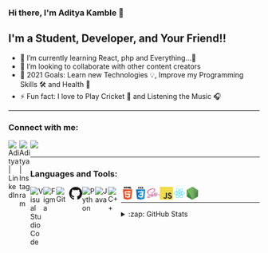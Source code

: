 ### Hi there, I'm Aditya Kamble 👋

## I'm a Student, Developer, and Your Friend!!

- 🌱 I’m currently learning React, php and Everything...🤣
- 👯 I’m looking to collaborate with other content creators
- 🥅 2021 Goals: Learn new Technologies 💡, Improve my Programming Skills 🛠 and Health 💪
- ⚡ Fun fact: I love to Play Cricket 🏏 and Listening the Music 🎧

---

### Connect with me:

[<img align="Aditya | Twitter" width="22px" src="https://cdn2.iconfinder.com/data/icons/social-media-2285/512/1_Twitter_colored_svg-256.png" />][twitter]
[<img align="left" alt="Aditya | LinkedIn" width="22px" src="https://cdn2.iconfinder.com/data/icons/social-media-2285/512/1_Linkedin_unofficial_colored_svg-512.png" />][linkedin]
[<img align="left" alt="Aditya | Instagram" width="22px" src="https://cdn2.iconfinder.com/data/icons/social-media-applications/64/social_media_applications_3-instagram-256.png" />][instagram]

---

### Languages and Tools:

<img align="left" alt="Visual Studio Code" width="26px" src="https://cdn4.iconfinder.com/data/icons/various-icons-2/128/Visual_Code.png" />
<img align="left" alt="Figma" width="26px" src="https://cdn4.iconfinder.com/data/icons/bloomies-webdesign-tools/25/Figma_square-256.png" />
<img align="left" alt="Git" width="26px" src="https://cdn3.iconfinder.com/data/icons/social-media-2169/24/social_media_social_media_logo_git-256.png" />
<img align="left" alt="GitHub" width="26px" src="https://raw.githubusercontent.com/github/explore/78df643247d429f6cc873026c0622819ad797942/topics/github/github.png" />
<img align="left" alt="Python" width="26px" src="https://cdn4.iconfinder.com/data/icons/logos-and-brands/512/267_Python_logo-256.png" />
<img align="left" alt="Java" width="26px" src="https://cdn2.iconfinder.com/data/icons/designer-skills/128/code-programming-java-software-develop-command-language-512.png" />
<img align="left" alt="C++" width="26px" src="https://www.freeiconspng.com/uploads/c--logo-icon-0.png" />
<img align="left" alt="HTML5" width="26px" src="https://raw.githubusercontent.com/github/explore/80688e429a7d4ef2fca1e82350fe8e3517d3494d/topics/html/html.png" />
<img align="left" alt="CSS3" width="26px" src="https://raw.githubusercontent.com/github/explore/80688e429a7d4ef2fca1e82350fe8e3517d3494d/topics/css/css.png" />
<img align="left" alt="Sass" width="26px" src="https://raw.githubusercontent.com/github/explore/80688e429a7d4ef2fca1e82350fe8e3517d3494d/topics/sass/sass.png" />
<img align="left" alt="JavaScript" width="26px" src="https://raw.githubusercontent.com/github/explore/80688e429a7d4ef2fca1e82350fe8e3517d3494d/topics/javascript/javascript.png" />
<img align="left" alt="React" width="26px" src="https://raw.githubusercontent.com/github/explore/80688e429a7d4ef2fca1e82350fe8e3517d3494d/topics/react/react.png" />
<img align="left" alt="Node.js" width="26px" src="https://raw.githubusercontent.com/github/explore/80688e429a7d4ef2fca1e82350fe8e3517d3494d/topics/nodejs/nodejs.png" />


<br />

---

<details>
  <summary>:zap: GitHub Stats</summary>
  <img align="left" alt="Aditya's GitHub Stats" src="https://github-readme-stats.codestackr.vercel.app/api?username=Aditya6101&show_icons=true&hide_border=true" />
</details>


[twitter]: https://twitter.com/AdityaK6101
[instagram]: https://www.instagram.com/adityak6101
[linkedin]: https://www.linkedin.com/in/aditya-kamble-45aa741b1
